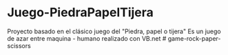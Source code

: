 # Juego-PiedraPapelTijera
Proyecto basado en el clásico juego del "Piedra, papel o tijera"
Es un juego de azar entre maquina - humano realizado con VB.net
#   g a m e - r o c k - p a p e r - s c i s s o r s  
 